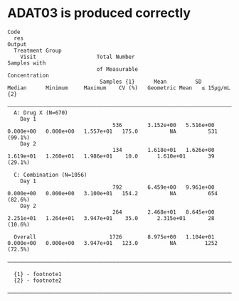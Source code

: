 # ADAT03 is produced correctly

    Code
      res
    Output
      Treatment Group                                                                                                                              
        Visit                   Total Number                                                                                          Samples with 
                                of Measurable                                                                                         Concentration
                                 Samples {1}      Mean         SD        Median      Minimum     Maximum    CV (%)   Geometric Mean   ≤ 15μg/mL {2}
      —————————————————————————————————————————————————————————————————————————————————————————————————————————————————————————————————————————————
      A: Drug X (N=670)                                                                                                                            
        Day 1                                                                                                                                      
                                     536        3.152e+00   5.516e+00   0.000e+00   0.000e+00   1.557e+01   175.0          NA          531 (99.1%) 
        Day 2                                                                                                                                      
                                     134        1.618e+01   1.626e+00   1.619e+01   1.260e+01   1.986e+01    10.0      1.610e+01       39 (29.1%)  
      
      C: Combination (N=1056)                                                                                                                      
        Day 1                                                                                                                                      
                                     792        6.459e+00   9.961e+00   0.000e+00   0.000e+00   3.100e+01   154.2          NA          654 (82.6%) 
        Day 2                                                                                                                                      
                                     264        2.468e+01   8.645e+00   2.251e+01   1.264e+01   3.947e+01    35.0      2.315e+01       28 (10.6%)  
      
      Overall                       1726        8.975e+00   1.104e+01   0.000e+00   0.000e+00   3.947e+01   123.0          NA         1252 (72.5%) 
      —————————————————————————————————————————————————————————————————————————————————————————————————————————————————————————————————————————————
      
      {1} - footnote1
      {2} - footnote2
      —————————————————————————————————————————————————————————————————————————————————————————————————————————————————————————————————————————————
      

